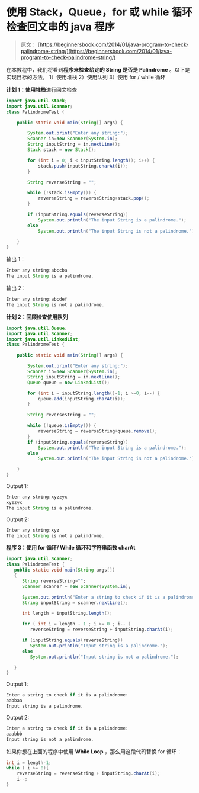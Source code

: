 # 使用 Stack，Queue，for 或 while 循环检查回文串的 java 程序

> 原文： [https://beginnersbook.com/2014/01/java-program-to-check-palindrome-string/](https://beginnersbook.com/2014/01/java-program-to-check-palindrome-string/)

在本教程中，我们将看到**程序来检查给定的 String 是否是 Palindrome** 。以下是实现目标的方法。
1）使用堆栈
2）使用队列
3）使用 for / while 循环

**计划 1：使用堆栈**进行回文检查

```java
import java.util.Stack;
import java.util.Scanner;
class PalindromeTest {

    public static void main(String[] args) {

    	System.out.print("Enter any string:");
        Scanner in=new Scanner(System.in);
        String inputString = in.nextLine();
        Stack stack = new Stack();

        for (int i = 0; i < inputString.length(); i++) {
            stack.push(inputString.charAt(i));
        }

        String reverseString = "";

        while (!stack.isEmpty()) {
            reverseString = reverseString+stack.pop();
        }

        if (inputString.equals(reverseString))
            System.out.println("The input String is a palindrome.");
        else
            System.out.println("The input String is not a palindrome.");

    }
}
```

输出 1：

```java
Enter any string:abccba
The input String is a palindrome.
```

输出 2：

```java
Enter any string:abcdef
The input String is not a palindrome.
```

**计划 2：回顾检查使用队列**

```java
import java.util.Queue;
import java.util.Scanner;
import java.util.LinkedList;
class PalindromeTest {

    public static void main(String[] args) {

    	System.out.print("Enter any string:");
        Scanner in=new Scanner(System.in);
        String inputString = in.nextLine();
        Queue queue = new LinkedList();

        for (int i = inputString.length()-1; i >=0; i--) {
            queue.add(inputString.charAt(i));
        }

        String reverseString = "";

        while (!queue.isEmpty()) {
            reverseString = reverseString+queue.remove();
        }
        if (inputString.equals(reverseString))
            System.out.println("The input String is a palindrome.");
        else
            System.out.println("The input String is not a palindrome.");

    }
}
```

Output 1:

```java
Enter any string:xyzzyx
xyzzyx
The input String is a palindrome.
```

Output 2:

```java
Enter any string:xyz
The input String is not a palindrome.
```

**程序 3：使用 for 循环/ While 循环和字符串函数 charAt**

```java
import java.util.Scanner;
class PalindromeTest {
   public static void main(String args[])
   {
      String reverseString="";
      Scanner scanner = new Scanner(System.in);

      System.out.println("Enter a string to check if it is a palindrome:");
      String inputString = scanner.nextLine();

      int length = inputString.length();

      for ( int i = length - 1 ; i >= 0 ; i-- )
         reverseString = reverseString + inputString.charAt(i);

      if (inputString.equals(reverseString))
         System.out.println("Input string is a palindrome.");
      else
         System.out.println("Input string is not a palindrome.");

   }
}
```

Output 1:

```java
Enter a string to check if it is a palindrome:
aabbaa
Input string is a palindrome.
```

Output 2:

```java
Enter a string to check if it is a palindrome:
aaabbb
Input string is not a palindrome.
```

如果你想在上面的程序中使用 **While Loop** ，那么用这段代码替换 for 循环：

```java
int i = length-1;
while ( i >= 0){
    reverseString = reverseString + inputString.charAt(i);
    i--;
}
```